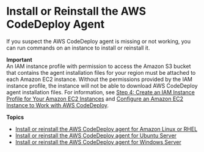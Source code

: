 # Install or Reinstall the AWS CodeDeploy Agent<a name="codedeploy-agent-operations-install"></a>

If you suspect the AWS CodeDeploy agent is missing or not working, you can run commands on an instance to install or reinstall it\.

**Important**  
An IAM instance profile with permission to access the Amazon S3 bucket that contains the agent installation files for your region must be attached to each Amazon EC2 instance\. Without the permissions provided by the IAM instance profile, the instance will not be able to download AWS CodeDeploy agent installation files\. For information, see [Step 4: Create an IAM Instance Profile for Your Amazon EC2 Instances](getting-started-create-iam-instance-profile.md) and [Configure an Amazon EC2 Instance to Work with AWS CodeDeploy](instances-ec2-configure.md)\. 

**Topics**
+ [Install or reinstall the AWS CodeDeploy agent for Amazon Linux or RHEL](codedeploy-agent-operations-install-linux.md)
+ [Install or reinstall the AWS CodeDeploy agent for Ubuntu Server](codedeploy-agent-operations-install-ubuntu.md)
+ [Install or reinstall the AWS CodeDeploy agent for Windows Server](codedeploy-agent-operations-install-windows.md)